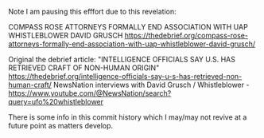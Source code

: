 Note I am pausing this efffort due to this revelation:

COMPASS ROSE ATTORNEYS FORMALLY END ASSOCIATION WITH UAP WHISTLEBLOWER DAVID GRUSCH
https://thedebrief.org/compass-rose-attorneys-formally-end-association-with-uap-whistleblower-david-grusch/


Original the debrief article:  "INTELLIGENCE OFFICIALS SAY U.S. HAS RETRIEVED CRAFT OF NON-HUMAN ORIGIN"  https://thedebrief.org/intelligence-officials-say-u-s-has-retrieved-non-human-craft/
NewsNation interviews with David Grusch / Whistleblower - https://www.youtube.com/@NewsNation/search?query=ufo%20whistleblower

There is some info in this commit history which I may/may not revive at a future point as matters develop.


